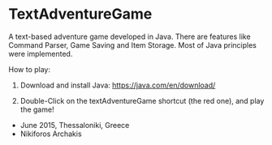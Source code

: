 # TextAdventureGame

A text-based adventure game developed in Java. There are features like Command Parser, Game Saving and Item Storage.
Most of Java principles were implemented.


How to play:

1) Download and install Java:  https://java.com/en/download/

2) Double-Click on the textAdventureGame shortcut (the red one), and play the game!

- June 2015, Thessaloniki, Greece
- Nikiforos Archakis


